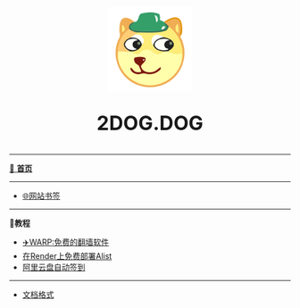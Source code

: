 <style>
    #LOGO-001 {
        font-size: 250%;
        text-align: center;
    }

    #LOGO-002 {
        display: block;
        margin-left: auto;
        margin-right: auto;
        width: 30%;
    }
</style>
<img src="img/dog.svg" alt="" id="LOGO-002">
<p id="LOGO-001"><b>2DOG.DOG</b></p>

----
[🌈 **首页**](/home.md)

----
- [🌐网站书签](004-webpage)
----
**📘教程**
- [✈️WARP:免费的翻墙软件](001-WARP)
- [在Render上免费部署Alist](002-alist-render)
- [阿里云盘自动签到](003-alicloud-autocheckin)

----
- [文档格式](000)